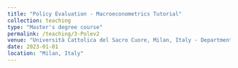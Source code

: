 ```yaml
---
title: "Policy Evaluation - Macroeconometrics Tutorial"
collection: teaching
type: "Master's degree course"
permalink: /teaching/3-Polev2
venue: "Università Cattolica del Sacro Cuore, Milan, Italy - Department of Economics and Finance"
date: 2023-01-01
location: "Milan, Italy"
---
```



